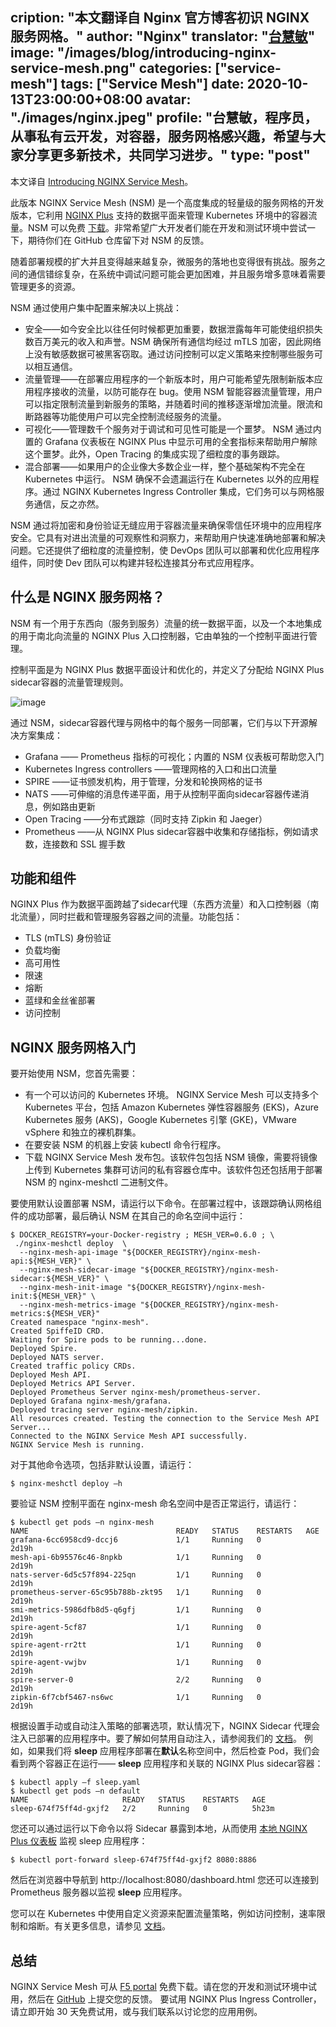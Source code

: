 cription: "本文翻译自 Nginx 官方博客初识 NGINX 服务网格。"
author: "Nginx"
translator: "[台慧敏](https://github.com/hmtai)"
image: "/images/blog/introducing-nginx-service-mesh.png"
categories: ["service-mesh"]
tags: ["Service Mesh"]
date: 2020-10-13T23:00:00+08:00
avatar: "./images/nginx.jpeg"
profile: "台慧敏，程序员， 从事私有云开发，对容器，服务网格感兴趣，希望与大家分享更多新技术，共同学习进步。"
type: "post"
---
本文译自 [Introducing NGINX Service Mesh](https://www.nginx.com/blog/introducing-nginx-service-mesh/amp/)。

此版本 NGINX Service Mesh (NSM) 是一个高度集成的轻量级的服务网格的开发版本，它利用 [NGINX Plus](https://www.nginx.com/products/nginx/) 支持的数据平面来管理 Kubernetes 环境中的容器流量。NSM 可以免费 [下载](https://downloads.f5.com/)。非常希望广大开发者们能在开发和测试环境中尝试一下，期待你们在 GitHub 仓库留下对 NSM 的反馈。

随着部署规模的扩大并且变得越来越复杂，微服务的落地也变得很有挑战。服务之间的通信错综复杂，在系统中调试问题可能会更加困难，并且服务增多意味着需要管理更多的资源。

NSM 通过使用户集中配置来解决以上挑战：

- 安全——如今安全比以往任何时候都更加重要，数据泄露每年可能使组织损失数百万美元的收入和声誉。NSM 确保所有通信均经过 mTLS 加密，因此网络上没有敏感数据可被黑客窃取。通过访问控制可以定义策略来控制哪些服务可以相互通信。
- 流量管理——在部署应用程序的一个新版本时，用户可能希望先限制新版本应用程序接收的流量，以防可能存在 bug。使用 NSM 智能容器流量管理，用户可以指定限制流量到新服务的策略，并随着时间的推移逐渐增加流量。限流和断路器等功能使用户可以完全控制流经服务的流量。
- 可视化——管理数千个服务对于调试和可见性可能是一个噩梦。 NSM 通过内置的 Grafana 仪表板在 NGINX Plus 中显示可用的全套指标来帮助用户解除这个噩梦。此外，Open Tracing 的集成实现了细粒度的事务跟踪。
- 混合部署——如果用户的企业像大多数企业一样，整个基础架构不完全在 Kubernetes 中运行。 NSM 确保不会遗漏运行在 Kubernetes 以外的应用程序。通过 NGINX Kubernetes Ingress Controller 集成，它们务可以与网格服务通信，反之亦然。

NSM 通过将加密和身份验证无缝应用于容器流量来确保零信任环境中的应用程序安全。它具有对进出流量的可观察性和洞察力，来帮助用户快速准确地部署和解决问题。它还提供了细粒度的流量控制，使 DevOps 团队可以部署和优化应用程序组件，同时使 Dev 团队可以构建并轻松连接其分布式应用程序。

## 什么是 NGINX 服务网格？

NSM 有一个用于东西向（服务到服务）流量的统一数据平面，以及一个本地集成的用于南北向流量的 NGINX Plus 入口控制器，它由单独的一个控制平面进行管理。

控制平面是为 NGINX Plus 数据平面设计和优化的，并定义了分配给 NGINX Plus sidecar容器的流量管理规则。

![image](https://user-images.githubusercontent.com/37067719/96204792-c5539680-0f97-11eb-843e-2298c9cd111b.png)

通过 NSM，sidecar容器代理与网格中的每个服务一同部署，它们与以下开源解决方案集成：
- Grafana —— Prometheus 指标的可视化；内置的 NSM 仪表板可帮助您入门
- Kubernetes Ingress controllers ——管理网格的入口和出口流量
- SPIRE ——证书颁发机构，用于管理，分发和轮换网格的证书
- NATS ——可伸缩的消息传递平面，用于从控制平面向sidecar容器传递消息，例如路由更新
- Open Tracing ——分布式跟踪（同时支持 Zipkin 和 Jaeger）
- Prometheus ——从 NGINX Plus sidecar容器中收集和存储指标，例如请求数，连接数和 SSL 握手数

## 功能和组件

NGINX Plus 作为数据平面跨越了sidecar代理（东西方流量）和入口控制器（南北流量），同时拦截和管理服务容器之间的流量。功能包括：
- TLS (mTLS) 身份验证
- 负载均衡
- 高可用性
- 限速
- 熔断
- 蓝绿和金丝雀部署
- 访问控制

## NGINX 服务网格入门

要开始使用 NSM，您首先需要：
- 有一个可以访问的 Kubernetes 环境。 NGINX Service Mesh 可以支持多个 Kubernetes 平台，包括 Amazon Kubernetes 弹性容器服务 (EKS)，Azure Kubernetes 服务 (AKS)，Google Kubernetes 引擎 (GKE)，VMware vSphere 和独立的裸机群集。
- 在要安装 NSM 的机器上安装 kubectl 命令行程序。
- 下载 NGINX Service Mesh 发布包。该软件包包括 NSM 镜像，需要将镜像上传到 Kubernetes 集群可访问的私有容器仓库中。该软件包还包括用于部署 NSM 的 nginx-meshctl 二进制文件。

要使用默认设置部署 NSM，请运行以下命令。在部署过程中，该跟踪确认网格组件的成功部署，最后确认 NSM 在其自己的命名空间中运行：

```
$ DOCKER_REGISTRY=your-Docker-registry ; MESH_VER=0.6.0 ; \
 ./nginx-meshctl deploy  \
  --nginx-mesh-api-image "${DOCKER_REGISTRY}/nginx-mesh-api:${MESH_VER}" \
  --nginx-mesh-sidecar-image "${DOCKER_REGISTRY}/nginx-mesh-sidecar:${MESH_VER}" \
  --nginx-mesh-init-image "${DOCKER_REGISTRY}/nginx-mesh-init:${MESH_VER}" \
  --nginx-mesh-metrics-image "${DOCKER_REGISTRY}/nginx-mesh-metrics:${MESH_VER}"
Created namespace "nginx-mesh".
Created SpiffeID CRD.
Waiting for Spire pods to be running...done.
Deployed Spire.
Deployed NATS server.
Created traffic policy CRDs.
Deployed Mesh API.
Deployed Metrics API Server.
Deployed Prometheus Server nginx-mesh/prometheus-server.
Deployed Grafana nginx-mesh/grafana.
Deployed tracing server nginx-mesh/zipkin.
All resources created. Testing the connection to the Service Mesh API Server...
Connected to the NGINX Service Mesh API successfully.
NGINX Service Mesh is running.
```

对于其他命令选项，包括非默认设置，请运行：

```
$ nginx-meshctl deploy –h
```

要验证 NSM 控制平面在 nginx-mesh 命名空间中是否正常运行，请运行：

```
$ kubectl get pods –n nginx-mesh
NAME                                 READY   STATUS    RESTARTS   AGE
grafana-6cc6958cd9-dccj6             1/1     Running   0          2d19h
mesh-api-6b95576c46-8npkb            1/1     Running   0          2d19h
nats-server-6d5c57f894-225qn         1/1     Running   0          2d19h
prometheus-server-65c95b788b-zkt95   1/1     Running   0          2d19h
smi-metrics-5986dfb8d5-q6gfj         1/1     Running   0          2d19h
spire-agent-5cf87                    1/1     Running   0          2d19h
spire-agent-rr2tt                    1/1     Running   0          2d19h
spire-agent-vwjbv                    1/1     Running   0          2d19h
spire-server-0                       2/2     Running   0          2d19h
zipkin-6f7cbf5467-ns6wc              1/1     Running   0          2d19h
```

根据设置手动或自动注入策略的部署选项，默认情况下，NGINX Sidecar 代理会注入已部署的应用程序中。要了解如何禁用自动注入，请参阅我们的 [文档](https://docs.nginx.com/nginx-service-mesh/usage/inject-sidecar-proxy/)。
例如，如果我们将 **sleep** 应用程序部署在**默认**名称空间中，然后检查 Pod，我们会看到两个容器正在运行—— **sleep** 应用程序和关联的 NGINX Plus sidecar容器：

```
$ kubectl apply –f sleep.yaml 
$ kubectl get pods –n default
NAME                     READY   STATUS    RESTARTS   AGE
sleep-674f75ff4d-gxjf2   2/2     Running   0          5h23m
```

您还可以通过运行以下命令以将 Sidecar 暴露到本地，从而使用 [本地 NGINX Plus 仪表板](https://www.nginx.com/products/nginx/live-activity-monitoring) 监视 sleep 应用程序：

```
$ kubectl port-forward sleep-674f75ff4d-gxjf2 8080:8886
```

然后在浏览器中导航到 http://localhost:8080/dashboard.html 您还可以连接到 Prometheus 服务器以监视 **sleep** 应用程序。

您可以在 Kubernetes 中使用自定义资源来配置流量策略，例如访问控制，速率限制和熔断。有关更多信息，请参见 [文档](https://docs.nginx.com/nginx-service-mesh/)。

## 总结

NGINX Service Mesh 可从 [F5 portal](https://login.f5.com/resource/login.jsp?ctx=719748) 免费下载。请在您的开发和测试环境中试用，然后在 [GitHub](https://github.com/nginxinc/nginx-service-mesh/issues) 上提交您的反馈。
要试用 NGINX Plus Ingress Controller，请立即开始 30 天免费试用，或与我们联系以讨论您的应用用例。

